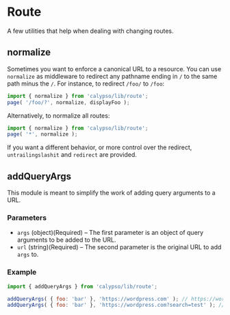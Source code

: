 # Route

A few utilities that help when dealing with changing routes.

## normalize

Sometimes you want to enforce a canonical URL to a resource. You can use `normalize`
as middleware to redirect any pathname ending in `/` to the same path minus the `/`.
For instance, to redirect `/foo/` to `/foo`:

```js
import { normalize } from 'calypso/lib/route';
page( '/foo/?', normalize, displayFoo );
```

Alternatively, to normalize all routes:

```js
import { normalize } from 'calypso/lib/route';
page( '*', normalize );
```

If you want a different behavior, or more control over the redirect, `untrailingslashit` and
`redirect` are provided.

## addQueryArgs

This module is meant to simplify the work of adding query arguments to a URL.

### Parameters

- `args` (object)(Required) – The first parameter is an object of query arguments to be added to the URL.
- `url` (string)(Required) – The second parameter is the original URL to add `args` to.

### Example

```js
import { addQueryArgs } from 'calypso/lib/route';

addQueryArgs( { foo: 'bar' }, 'https://wordpress.com' ); // https://wordpress.com?foo=bar
addQueryArgs( { foo: 'bar' }, 'https://wordpress.com?search=test' ); // https://wordpress.com/?search=test&foo=bar
```
